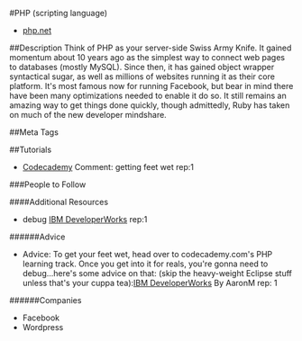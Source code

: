 #PHP (scripting language)
- [php.net](http://php.net/)

##Description
Think of PHP as your server-side Swiss Army Knife. It gained momentum about 10 years ago as the simplest way to connect web pages to databases (mostly MySQL). Since then, it has gained object wrapper syntactical sugar, as well as millions of websites running it as their core platform. It's most famous now for running Facebook, but bear in mind there have been many optimizations needed to enable it do so. It still remains an amazing way to get things done quickly, though admittedly, Ruby has taken on much of the new developer mindshare.

##Meta Tags

##Tutorials
- [Codecademy](http://www.codecademy.com/courses/web-beginner-en-StaFQ/0/1) Comment: getting feet wet rep:1


###People to Follow

####Additional Resources
- debug [IBM DeveloperWorks](http://www.ibm.com/developerworks/library/os-debug/) rep:1

######Advice
- Advice: To get your feet wet, head over to codecademy.com's PHP learning track. Once you get into it for reals, you're gonna need to debug...here's some advice on that: (skip the heavy-weight Eclipse stuff unless that's your cuppa tea):[IBM DeveloperWorks](http://www.ibm.com/developerworks/library/os-debug/) By AaronM rep: 1

######Companies
- Facebook
- Wordpress
